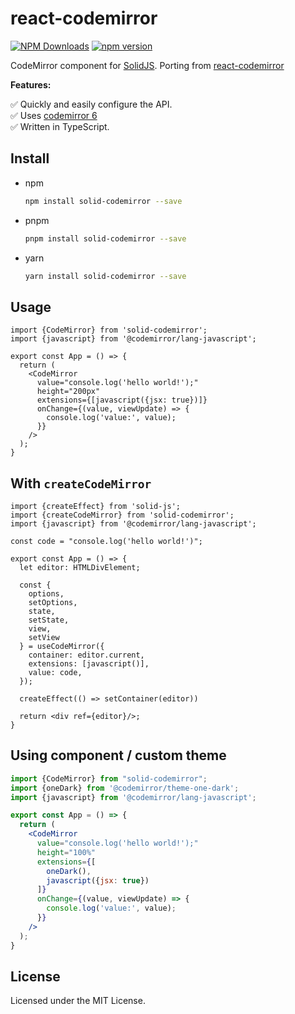 # react-codemirror

[![NPM Downloads](https://img.shields.io/npm/dw/solid-codemirror?style=flat)](https://www.npmjs.com/package/riccardoperra/solid-codemirror)
[![npm version](https://img.shields.io/npm/v/solid-codemirror)](https://www.npmjs.com/package/riccardoperra/solid-codemirror)

CodeMirror component for [SolidJS](https://github.com/solidjs/solid). Porting from [react-codemirror](https://github.com/uiwjs/react-codemirror)

**Features:**

✅ Quickly and easily configure the API. \
✅ Uses [codemirror 6](https://codemirror.net/6/) \
✅ Written in TypeScript.

## Install

- npm
  ```bash
  npm install solid-codemirror --save
  ```

- pnpm
  ```bash
  pnpm install solid-codemirror --save
  ```

- yarn
  ```bash
  yarn install solid-codemirror --save
  ```

## Usage

```tsx
import {CodeMirror} from 'solid-codemirror';
import {javascript} from '@codemirror/lang-javascript';

export const App = () => {
  return (
    <CodeMirror
      value="console.log('hello world!');"
      height="200px"
      extensions={[javascript({jsx: true})]}
      onChange={(value, viewUpdate) => {
        console.log('value:', value);
      }}
    />
  );
}
```

## With `createCodeMirror`

```tsx
import {createEffect} from 'solid-js';
import {createCodeMirror} from 'solid-codemirror';
import {javascript} from '@codemirror/lang-javascript';

const code = "console.log('hello world!')";

export const App = () => {
  let editor: HTMLDivElement;

  const {
    options,
    setOptions,
    state,
    setState,
    view,
    setView
  } = useCodeMirror({
    container: editor.current,
    extensions: [javascript()],
    value: code,
  });

  createEffect(() => setContainer(editor))

  return <div ref={editor}/>;
}
```

## Using component / custom theme

```jsx
import {CodeMirror} from "solid-codemirror";
import {oneDark} from '@codemirror/theme-one-dark';
import {javascript} from '@codemirror/lang-javascript';

export const App = () => {
  return (
    <CodeMirror
      value="console.log('hello world!');"
      height="100%"
      extensions={[
        oneDark(),
        javascript({jsx: true})
      ]}
      onChange={(value, viewUpdate) => {
        console.log('value:', value);
      }}
    />
  );
}
```

## License

Licensed under the MIT License.
